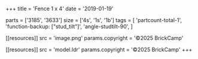 +++
title = 'Fence 1 x 4'
date  = '2019-01-19'

parts = ['3185', '3633']
size  = ['4s', '1s', '1b']
tags  = [
  'partcount-total-1',
  'function-backup: ["stud_tilt"]',
  'angle-studtilt-90',
]

[[resources]]
src              = 'image.png'
params.copyright = '©2025 BrickCamp'

[[resources]]
src              = 'model.ldr'
params.copyright = '©2025 BrickCamp'
+++
